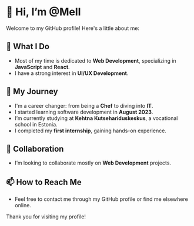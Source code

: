 # 👋 Hi, I’m @Mell

Welcome to my GitHub profile! Here's a little about me:

## 👀 What I Do
- Most of my time is dedicated to **Web Development**, specializing in **JavaScript** and **React**.
- I have a strong interest in **UI/UX Development**.

## 🌱 My Journey
- I'm a career changer: from being a **Chef** to diving into **IT**.
- I started learning software development in **August 2023**.
- I’m currently studying at **Kehtna Kutsehariduskeskus**, a vocational school in Estonia.
- I completed my **first internship**, gaining hands-on experience.

## 💞️ Collaboration
- I’m looking to collaborate mostly on **Web Development** projects.

## 📫 How to Reach Me
- Feel free to contact me through my GitHub profile or find me elsewhere online.

Thank you for visiting my profile!
